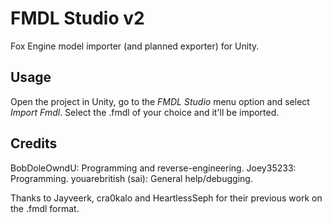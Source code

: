 # FMDL Studio v2
Fox Engine model importer (and planned exporter) for Unity.

## Usage
Open the project in Unity, go to the *FMDL Studio* menu option and select *Import Fmdl*. Select the .fmdl of your choice and it'll be imported.

## Credits
BobDoleOwndU: Programming and reverse-engineering.
Joey35233: Programming.
youarebritish (sai): General help/debugging.

Thanks to Jayveerk, cra0kalo and HeartlessSeph for their previous work on the .fmdl format.
